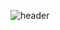 ![header](https://capsule-render.vercel.app/api?type=Transparent&color=auto&height=300&section=header&text=Mione%20Dev&fontSize=70)

